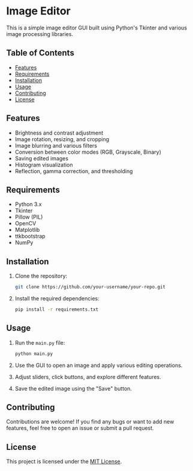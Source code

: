 # Image Editor

This is a simple image editor GUI built using Python's Tkinter and various image processing libraries.

## Table of Contents
- [Features](#features)
- [Requirements](#requirements)
- [Installation](#installation)
- [Usage](#usage)
- [Contributing](#contributing)
- [License](#license)

## Features
- Brightness and contrast adjustment
- Image rotation, resizing, and cropping
- Image blurring and various filters
- Conversion between color modes (RGB, Grayscale, Binary)
- Saving edited images
- Histogram visualization
- Reflection, gamma correction, and thresholding

## Requirements
- Python 3.x
- Tkinter
- Pillow (PIL)
- OpenCV
- Matplotlib
- ttkbootstrap
- NumPy

## Installation
1. Clone the repository:

    ```bash
    git clone https://github.com/your-username/your-repo.git
    ```

2. Install the required dependencies:

    ```bash
    pip install -r requirements.txt
    ```

## Usage
1. Run the `main.py` file:

    ```bash
    python main.py
    ```

2. Use the GUI to open an image and apply various editing operations.

3. Adjust sliders, click buttons, and explore different features.

4. Save the edited image using the "Save" button.

## Contributing
Contributions are welcome! If you find any bugs or want to add new features, feel free to open an issue or submit a pull request.

## License
This project is licensed under the [MIT License](LICENSE).
